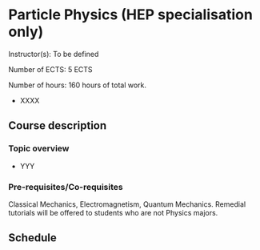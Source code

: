 # Particle Physics  (HEP specialisation only)

Instructor(s): To be defined

Number of ECTS: 5 ECTS

Number of hours: 160 hours of total work.
* XXXX

## Course description

### Topic overview
* YYY

### Pre-requisites/Co-requisites
Classical Mechanics, Electromagnetism, Quantum Mechanics. Remedial tutorials will be offered to students who are not Physics majors. 

## Schedule

